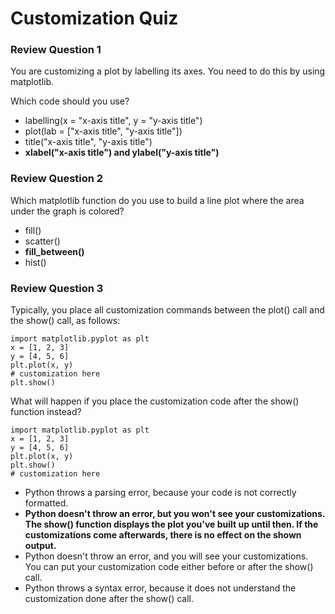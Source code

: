 # Customization Quiz

### Review Question 1

You are customizing a plot by labelling its axes. You need to do this by using matplotlib.

Which code should you use?

- labelling(x = "x-axis title", y = "y-axis title")
- plot(lab = ["x-axis title", "y-axis title"])
- title("x-axis title", "y-axis title")
- **xlabel("x-axis title") and ylabel("y-axis title")**

### Review Question 2

Which matplotlib function do you use to build a line plot where the area under the graph is colored?

- fill()
- scatter()
- **fill_between()**
- hist()

### Review Question 3

Typically, you place all customization commands between the plot() call and the show() call, as follows:

```{python}
import matplotlib.pyplot as plt
x = [1, 2, 3]
y = [4, 5, 6]
plt.plot(x, y)
# customization here
plt.show()
```

What will happen if you place the customization code after the show() function instead?

```{python}
import matplotlib.pyplot as plt
x = [1, 2, 3]
y = [4, 5, 6]
plt.plot(x, y)
plt.show()
# customization here
```

- Python throws a parsing error, because your code is not correctly formatted.
- **Python doesn't throw an error, but you won't see your customizations. The show() function displays the plot you've built up until then. If the customizations come afterwards, there is no effect on the shown output.**
- Python doesn't throw an error, and you will see your customizations. You can put your customization code either before or after the show() call.
- Python throws a syntax error, because it does not understand the customization done after the show() call.